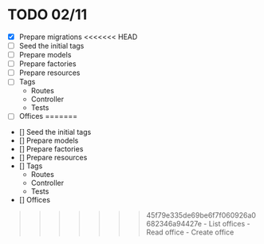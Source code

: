# TODO 02/11
- [x] Prepare migrations
<<<<<<< HEAD
- [ ] Seed the initial tags
- [ ] Prepare models
- [ ] Prepare factories
- [ ] Prepare resources
- [ ] Tags
    - Routes
    - Controller
    - Tests
- [ ] Offices
=======
- [] Seed the initial tags
- [] Prepare models
- [] Prepare factories
- [] Prepare resources
- [] Tags
    - Routes
    - Controller
    - Tests
- [] Offices
>>>>>>> 45f79e335de69be6f7f060926a0682346a94427e
    - List offices
    - Read office
    - Create office
